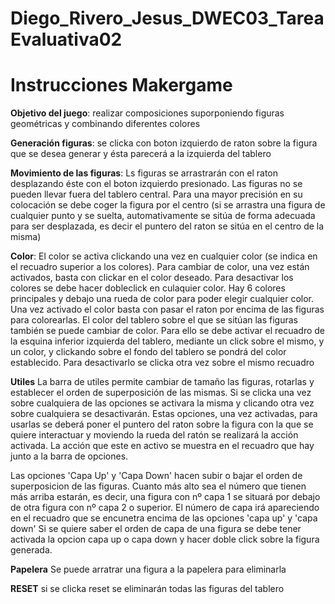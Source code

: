 # Diego_Rivero_Jesus_DWEC03_TareaEvaluativa02
 # Instrucciones Makergame #

**Objetivo del juego**: realizar composiciones suporponiendo figuras geométricas y combinando diferentes colores

**Generación figuras**: se clicka con boton izquierdo de raton sobre la figura que se desea generar y ésta parecerá a la izquierda del tablero

**Movimiento de las figuras**: Ls figuras se arrastrarán con el raton desplazando éste con el boton izquierdo presionado. Las figuras no se pueden llevar fuera del tablero central. Para una mayor precisión en su colocación se debe coger la figura por el centro (si se arrastra una figura de cualquier punto y se suelta, automativamente se sitúa de forma adecuada para ser desplazada, es decir el puntero del raton se sitúa en el centro de la misma)

**Color**: 
El color se activa clickando una vez en cualquier color (se indica en el recuadro superior a los colores). 
Para cambiar de color, una vez están activados, basta con clickar en el color deseado. 
Para desactivar los colores se debe hacer dobleclick en culaquier color.
Hay 6 colores principales y debajo una rueda de color para poder elegir cualquier color. 
Una vez activado el color basta con pasar el raton por encima de las figuras para colorearlas.
El color del tablero sobre el que se sitúan las figuras también se puede cambiar de color. Para ello se debe activar el recuadro de la esquina inferior izquierda del tablero, mediante un click sobre el mismo, y un color, y clickando sobre el fondo del tablero se pondrá del color establecido. Para desactivarlo se clicka otra vez sobre el mismo recuadro


**Utiles**
La barra de utiles permite cambiar de tamaño las figuras, rotarlas y establecer el orden de superposición de las mismas.
Si se clicka una vez sobre cualquiera de las opciones se activara la misma y clicando otra vez sobre cualquiera se desactivarán. 
Estas opciones, una vez activadas, para usarlas se deberá poner el puntero del raton sobre la figura con la que se quiere interactuar y moviendo la rueda del ratón se realizará la acción activada. La acción que este en activo se muestra en el recuadro que hay junto a la barra de opciones.

Las opciones 'Capa Up' y 'Capa Down' hacen subir o bajar el orden de superposicion de las figuras. Cuanto más alto sea el número que tienen más arriba estarán, es decir, una figura con nº capa 1 se situará por debajo de otra figura con nº capa 2 o superior. El número de capa irá apareciendo en el recuadro que se encunetra encima de las opciones 'capa up' y 'capa down'
Si se quiere saber el orden de capa de una figura se debe tener activada la opcion capa up o capa down y hacer doble click sobre la figura generada.  

**Papelera**
Se puede arratrar una figura a la papelera para eliminarla

**RESET**
si se clicka reset se eliminarán todas las figuras del tablero
